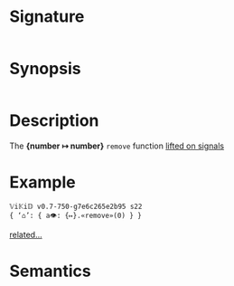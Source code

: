 # Signature
```vikid-signature
```

# Synopsis
```vikid-synopsis
```

# Description
The __{number ↦ number}__ `remove` function [lifted on signals](/refman/concepts/pure_functions)

# Example
```vikid-script
𝕍i𝕂i𝔻 v0.7-750-g7e6c265e2b95 s22
{ ‘⌂’: { a👁: {↦}.«remove»(0) } }
```


[related...](https://en.wikipedia.org/wiki/Associative_array)

# Semantics